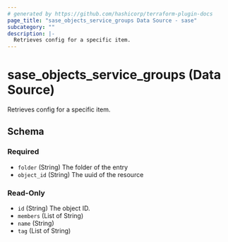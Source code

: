 ```yaml
---
# generated by https://github.com/hashicorp/terraform-plugin-docs
page_title: "sase_objects_service_groups Data Source - sase"
subcategory: ""
description: |-
  Retrieves config for a specific item.
---
```


# sase_objects_service_groups (Data Source)

Retrieves config for a specific item.



<!-- schema generated by tfplugindocs -->
## Schema

### Required

- `folder` (String) The folder of the entry
- `object_id` (String) The uuid of the resource

### Read-Only

- `id` (String) The object ID.
- `members` (List of String)
- `name` (String)
- `tag` (List of String)


